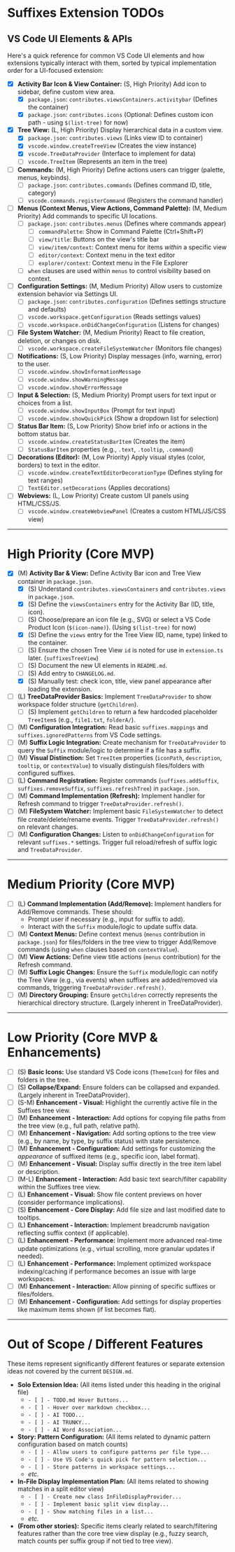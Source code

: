 # Suffixes Extension TODOs

## VS Code UI Elements & APIs

Here's a quick reference for common VS Code UI elements and how extensions typically interact with them, sorted by typical implementation order for a UI-focused extension:

- [x] **Activity Bar Icon & View Container:** (S, High Priority) Add icon to sidebar, define custom view area.
  - [x] `package.json`: `contributes.viewsContainers.activitybar` (Defines the container)
  - [x] `package.json`: `contributes.icons` (Optional: Defines custom icon path - using `$(list-tree)` for now)
- [x] **Tree View:** (L, High Priority) Display hierarchical data in a custom view.
  - [x] `package.json`: `contributes.views` (Links view ID to container)
  - [x] `vscode.window.createTreeView` (Creates the view instance)
  - [x] `vscode.TreeDataProvider` (Interface to implement for data)
  - [ ] `vscode.TreeItem` (Represents an item in the tree)
- [ ] **Commands:** (M, High Priority) Define actions users can trigger (palette, menus, keybinds).
  - [ ] `package.json`: `contributes.commands` (Defines command ID, title, category)
  - [ ] `vscode.commands.registerCommand` (Registers the command handler)
- [ ] **Menus (Context Menus, View Actions, Command Palette):** (M, Medium Priority) Add commands to specific UI locations.
  - [ ] `package.json`: `contributes.menus` (Defines where commands appear)
    - [ ] `commandPalette`: Show in Command Palette (Ctrl+Shift+P)
    - [ ] `view/title`: Buttons on the view's title bar
    - [ ] `view/item/context`: Context menu for items _within_ a specific view
    - [ ] `editor/context`: Context menu in the text editor
    - [ ] `explorer/context`: Context menu in the File Explorer
  - [ ] `when` clauses are used within `menus` to control visibility based on context.
- [ ] **Configuration Settings:** (M, Medium Priority) Allow users to customize extension behavior via Settings UI.
  - [ ] `package.json`: `contributes.configuration` (Defines settings structure and defaults)
  - [ ] `vscode.workspace.getConfiguration` (Reads settings values)
  - [ ] `vscode.workspace.onDidChangeConfiguration` (Listens for changes)
- [ ] **File System Watcher:** (M, Medium Priority) React to file creation, deletion, or changes on disk.
  - [ ] `vscode.workspace.createFileSystemWatcher` (Monitors file changes)
- [ ] **Notifications:** (S, Low Priority) Display messages (info, warning, error) to the user.
  - [ ] `vscode.window.showInformationMessage`
  - [ ] `vscode.window.showWarningMessage`
  - [ ] `vscode.window.showErrorMessage`
- [ ] **Input & Selection:** (S, Medium Priority) Prompt users for text input or choices from a list.
  - [ ] `vscode.window.showInputBox` (Prompt for text input)
  - [ ] `vscode.window.showQuickPick` (Show a dropdown list for selection)
- [ ] **Status Bar Item:** (S, Low Priority) Show brief info or actions in the bottom status bar.
  - [ ] `vscode.window.createStatusBarItem` (Creates the item)
  - [ ] `StatusBarItem` properties (e.g., `.text`, `.tooltip`, `.command`)
- [ ] **Decorations (Editor):** (M, Low Priority) Apply visual styles (color, borders) to text in the editor.
  - [ ] `vscode.window.createTextEditorDecorationType` (Defines styling for text ranges)
  - [ ] `TextEditor.setDecorations` (Applies decorations)
- [ ] **Webviews:** (L, Low Priority) Create custom UI panels using HTML/CSS/JS.
  - [ ] `vscode.window.createWebviewPanel` (Creates a custom HTML/JS/CSS view)

---

# High Priority (Core MVP)

- [x] (M) **Activity Bar & View:** Define Activity Bar icon and Tree View container in `package.json`.
  - [x] (S) Understand `contributes.viewsContainers` and `contributes.views` in `package.json`.
  - [x] (S) Define the `viewsContainers` entry for the Activity Bar (ID, title, icon).
  - [ ] (S) Choose/prepare an icon file (e.g., SVG) or select a VS Code Product Icon (`$(icon-name)`). (Using `$(list-tree)` for now)
  - [x] (S) Define the `views` entry for the Tree View (ID, name, type) linked to the container.
  - [ ] (S) Ensure the chosen Tree View `id` is noted for use in `extension.ts` later. (`suffixesTreeView`)
  - [ ] (S) Document the new UI elements in `README.md`.
  - [ ] (S) Add entry to `CHANGELOG.md`.
  - [x] (S) Manually test: check icon, title, view panel appearance after loading the extension.
- [ ] (L) **TreeDataProvider Basics:** Implement `TreeDataProvider` to show workspace folder structure (`getChildren`).
  - [ ] (S) Implement `getChildren` to return a few hardcoded placeholder `TreeItem`s (e.g., `file1.txt`, `folderA/`).
- [ ] (M) **Configuration Integration:** Read basic `suffixes.mappings` and `suffixes.ignoredPatterns` from VS Code settings.
- [ ] (M) **Suffix Logic Integration:** Create mechanism for `TreeDataProvider` to query the `Suffix` module/logic to determine if a file has a suffix.
- [ ] (M) **Visual Distinction:** Set `TreeItem` properties (`iconPath`, `description`, `tooltip`, or `contextValue`) to visually distinguish files/folders with configured suffixes.
- [ ] (L) **Command Registration:** Register commands (`suffixes.addSuffix`, `suffixes.removeSuffix`, `suffixes.refreshTree`) in `package.json`.
- [ ] (M) **Command Implementation (Refresh):** Implement handler for Refresh command to trigger `TreeDataProvider.refresh()`.
- [ ] (M) **FileSystem Watcher:** Implement basic `FileSystemWatcher` to detect file create/delete/rename events. Trigger `TreeDataProvider.refresh()` on relevant changes.
- [ ] (M) **Configuration Changes:** Listen to `onDidChangeConfiguration` for relevant `suffixes.*` settings. Trigger full reload/refresh of suffix logic and `TreeDataProvider`.

---

# Medium Priority (Core MVP)

- [ ] (L) **Command Implementation (Add/Remove):** Implement handlers for Add/Remove commands. These should:
  - Prompt user if necessary (e.g., input for suffix to add).
  - Interact with the `Suffix` module/logic to update suffix data.
- [ ] (M) **Context Menus:** Define context menus (`menus` contribution in `package.json`) for files/folders in the tree view to trigger Add/Remove commands (using `when` clauses based on `contextValue`).
- [ ] (M) **View Actions:** Define view title actions (`menus` contribution) for the Refresh command.
- [ ] (M) **Suffix Logic Changes:** Ensure the `Suffix` module/logic can notify the Tree View (e.g., via events) when suffixes are added/removed via commands, triggering `TreeDataProvider.refresh()`.
- [ ] (M) **Directory Grouping:** Ensure `getChildren` correctly represents the hierarchical directory structure. (Largely inherent in TreeDataProvider).

---

# Low Priority (Core MVP & Enhancements)

- [ ] (S) **Basic Icons:** Use standard VS Code icons (`ThemeIcon`) for files and folders in the tree.
- [ ] (S) **Collapse/Expand:** Ensure folders can be collapsed and expanded. (Largely inherent in TreeDataProvider).
- [ ] (S-M) **Enhancement - Visual:** Highlight the currently active file in the Suffixes tree view.
- [ ] (M) **Enhancement - Interaction:** Add options for copying file paths from the tree view (e.g., full path, relative path).
- [ ] (M) **Enhancement - Navigation:** Add sorting options to the tree view (e.g., by name, by type, by suffix status) with state persistence.
- [ ] (M) **Enhancement - Configuration:** Add settings for customizing the _appearance_ of suffixed items (e.g., specific icon, label format).
- [ ] (M) **Enhancement - Visual:** Display suffix directly in the tree item label or description.
- [ ] (M-L) **Enhancement - Interaction:** Add basic text search/filter capability within the Suffixes tree view.
- [ ] (L) **Enhancement - Visual:** Show file content previews on hover (consider performance implications).
- [ ] (S) **Enhancement - Core Display:** Add file size and last modified date to tooltips.
- [ ] (L) **Enhancement - Interaction:** Implement breadcrumb navigation reflecting suffix context (if applicable).
- [ ] (L) **Enhancement - Performance:** Implement more advanced real-time update optimizations (e.g., virtual scrolling, more granular updates if needed).
- [ ] (L) **Enhancement - Performance:** Implement optimized workspace indexing/caching if performance becomes an issue with large workspaces.
- [ ] (M) **Enhancement - Interaction:** Allow pinning of specific suffixes or files/folders.
- [ ] (M) **Enhancement - Configuration:** Add settings for display properties like maximum items shown (if list becomes flat).

---

# Out of Scope / Different Features

These items represent significantly different features or separate extension ideas not covered by the current `DESIGN.md`.

- **Solo Extension Idea:** (All items listed under this heading in the original file)
  - `- [ ] - TODO.md Hover Buttons...`
  - `- [ ] - Hover over markdown checkbox...`
  - `- [ ] - AI TODO...`
  - `- [ ] - AI TRUNKY...`
  - `- [ ] - AI Word Association...`
- **Story: Pattern Configuration:** (All items related to dynamic pattern configuration based on match counts)
  - `- [ ] - Allow users to configure patterns per file type...`
  - `- [ ] - Use VS Code's quick pick for pattern selection...`
  - `- [ ] - Store patterns in workspace settings...`
  - _etc._
- **In-File Display Implementation Plan:** (All items related to showing matches in a split editor view)
  - `- [ ] - Create new class InFileDisplayProvider...`
  - `- [ ] - Implement basic split view display...`
  - `- [ ] - Show matching files in a list...`
  - _etc._
- **(From other stories):** Specific items clearly related to search/filtering features rather than the core tree view display (e.g., fuzzy search, match counts per suffix group if not tied to tree view).
